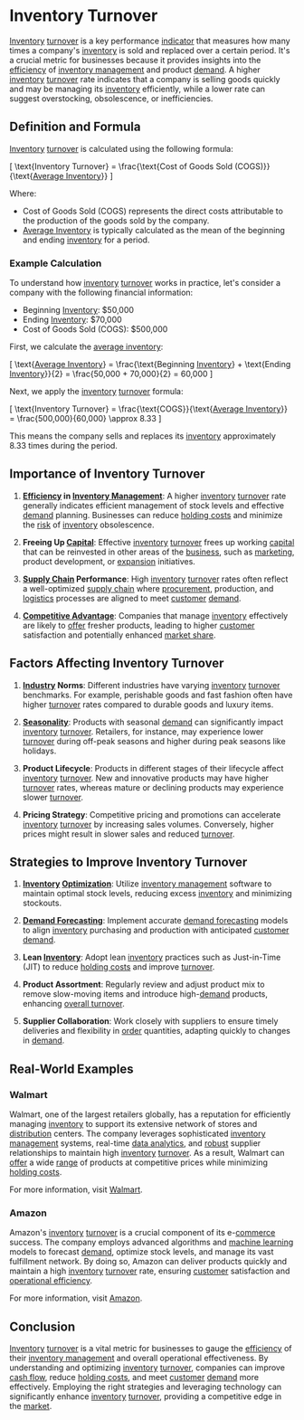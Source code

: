 # Inventory Turnover

[Inventory](../i/inventory.md) [turnover](../t/turnover.md) is a key performance [indicator](../i/indicator.md) that measures how many times a company's [inventory](../i/inventory.md) is sold and replaced over a certain period. It's a crucial metric for businesses because it provides insights into the [efficiency](../e/efficiency.md) of [inventory management](../i/inventory_management.md) and product [demand](../d/demand.md). A higher [inventory](../i/inventory.md) [turnover](../t/turnover.md) rate indicates that a company is selling goods quickly and may be managing its [inventory](../i/inventory.md) efficiently, while a lower rate can suggest overstocking, obsolescence, or inefficiencies.

## Definition and Formula

[Inventory](../i/inventory.md) [turnover](../t/turnover.md) is calculated using the following formula:

\[ \text{Inventory Turnover} = \frac{\text{Cost of Goods Sold (COGS)}}{\text{[Average Inventory](../a/average_inventory.md)}} \]

Where:
- Cost of Goods Sold (COGS) represents the direct costs attributable to the production of the goods sold by the company.
- [Average Inventory](../a/average_inventory.md) is typically calculated as the mean of the beginning and ending [inventory](../i/inventory.md) for a period.

### Example Calculation

To understand how [inventory](../i/inventory.md) [turnover](../t/turnover.md) works in practice, let's consider a company with the following financial information:
- Beginning [Inventory](../i/inventory.md): $50,000
- Ending [Inventory](../i/inventory.md): $70,000
- Cost of Goods Sold (COGS): $500,000

First, we calculate the [average inventory](../a/average_inventory.md):

\[ \text{[Average Inventory](../a/average_inventory.md)} = \frac{\text{Beginning [Inventory](../i/inventory.md)} + \text{Ending [Inventory](../i/inventory.md)}}{2} = \frac{50,000 + 70,000}{2} = 60,000 \]

Next, we apply the [inventory](../i/inventory.md) [turnover](../t/turnover.md) formula:

\[ \text{Inventory Turnover} = \frac{\text{COGS}}{\text{[Average Inventory](../a/average_inventory.md)}} = \frac{500,000}{60,000} \approx 8.33 \]

This means the company sells and replaces its [inventory](../i/inventory.md) approximately 8.33 times during the period.

## Importance of Inventory Turnover

1. **[Efficiency](../e/efficiency.md) in [Inventory Management](../i/inventory_management.md)**: A higher [inventory](../i/inventory.md) [turnover](../t/turnover.md) rate generally indicates efficient management of stock levels and effective [demand](../d/demand.md) planning. Businesses can reduce [holding costs](../h/holding_costs.md) and minimize the [risk](../r/risk.md) of [inventory](../i/inventory.md) obsolescence.

2. **Freeing Up [Capital](../c/capital.md)**: Effective [inventory](../i/inventory.md) [turnover](../t/turnover.md) frees up working [capital](../c/capital.md) that can be reinvested in other areas of the [business](../b/business.md), such as [marketing](../m/marketing.md), product development, or [expansion](../e/expansion.md) initiatives.

3. **[Supply Chain](../s/supply_chain.md) Performance**: High [inventory](../i/inventory.md) [turnover](../t/turnover.md) rates often reflect a well-optimized [supply chain](../s/supply_chain.md) where [procurement](../p/procurement.md), production, and [logistics](../l/logistics.md) processes are aligned to meet [customer](../c/customer.md) [demand](../d/demand.md).

4. **[Competitive Advantage](../c/competitive_advantage.md)**: Companies that manage [inventory](../i/inventory.md) effectively are likely to [offer](../o/offer.md) fresher products, leading to higher [customer](../c/customer.md) satisfaction and potentially enhanced [market share](../m/market_share.md).

## Factors Affecting Inventory Turnover

1. **[Industry](../i/industry.md) Norms**: Different industries have varying [inventory](../i/inventory.md) [turnover](../t/turnover.md) benchmarks. For example, perishable goods and fast fashion often have higher [turnover](../t/turnover.md) rates compared to durable goods and luxury items.

2. **[Seasonality](../s/seasonality.md)**: Products with seasonal [demand](../d/demand.md) can significantly impact [inventory](../i/inventory.md) [turnover](../t/turnover.md). Retailers, for instance, may experience lower [turnover](../t/turnover.md) during off-peak seasons and higher during peak seasons like holidays.

3. **Product Lifecycle**: Products in different stages of their lifecycle affect [inventory](../i/inventory.md) [turnover](../t/turnover.md). New and innovative products may have higher [turnover](../t/turnover.md) rates, whereas mature or declining products may experience slower [turnover](../t/turnover.md).

4. **Pricing Strategy**: Competitive pricing and promotions can accelerate [inventory](../i/inventory.md) [turnover](../t/turnover.md) by increasing sales volumes. Conversely, higher prices might result in slower sales and reduced [turnover](../t/turnover.md).

## Strategies to Improve Inventory Turnover

1. **[Inventory](../i/inventory.md) [Optimization](../o/optimization.md)**: Utilize [inventory management](../i/inventory_management.md) software to maintain optimal stock levels, reducing excess [inventory](../i/inventory.md) and minimizing stockouts.

2. **[Demand Forecasting](../d/demand_forecasting.md)**: Implement accurate [demand forecasting](../d/demand_forecasting.md) models to align [inventory](../i/inventory.md) purchasing and production with anticipated [customer](../c/customer.md) [demand](../d/demand.md).

3. **Lean [Inventory](../i/inventory.md)**: Adopt lean [inventory](../i/inventory.md) practices such as Just-in-Time (JIT) to reduce [holding costs](../h/holding_costs.md) and improve [turnover](../t/turnover.md).

4. **Product Assortment**: Regularly review and adjust product mix to remove slow-moving items and introduce high-[demand](../d/demand.md) products, enhancing [overall turnover](../o/overall_turnover.md).

5. **Supplier Collaboration**: Work closely with suppliers to ensure timely deliveries and flexibility in [order](../o/order.md) quantities, adapting quickly to changes in [demand](../d/demand.md).

## Real-World Examples

### Walmart

Walmart, one of the largest retailers globally, has a reputation for efficiently managing [inventory](../i/inventory.md) to support its extensive network of stores and [distribution](../d/distribution.md) centers. The company leverages sophisticated [inventory management](../i/inventory_management.md) systems, real-time [data analytics](../d/data_analytics.md), and [robust](../r/robust.md) supplier relationships to maintain high [inventory](../i/inventory.md) [turnover](../t/turnover.md). As a result, Walmart can [offer](../o/offer.md) a wide [range](../r/range.md) of products at competitive prices while minimizing [holding costs](../h/holding_costs.md).

For more information, visit [Walmart](https://corporate.walmart.com/).

### Amazon

Amazon's [inventory](../i/inventory.md) [turnover](../t/turnover.md) is a crucial component of its e-[commerce](../c/commerce.md) success. The company employs advanced algorithms and [machine learning](../m/machine_learning.md) models to forecast [demand](../d/demand.md), optimize stock levels, and manage its vast fulfillment network. By doing so, Amazon can deliver products quickly and maintain a high [inventory](../i/inventory.md) [turnover](../t/turnover.md) rate, ensuring [customer](../c/customer.md) satisfaction and [operational efficiency](../o/operational_efficiency_in_trading.md).

For more information, visit [Amazon](https://www.aboutamazon.com/).

## Conclusion

[Inventory](../i/inventory.md) [turnover](../t/turnover.md) is a vital metric for businesses to gauge the [efficiency](../e/efficiency.md) of their [inventory management](../i/inventory_management.md) and overall operational effectiveness. By understanding and optimizing [inventory](../i/inventory.md) [turnover](../t/turnover.md), companies can improve [cash flow](../c/cash_flow.md), reduce [holding costs](../h/holding_costs.md), and meet [customer](../c/customer.md) [demand](../d/demand.md) more effectively. Employing the right strategies and leveraging technology can significantly enhance [inventory](../i/inventory.md) [turnover](../t/turnover.md), providing a competitive edge in the [market](../m/market.md).
